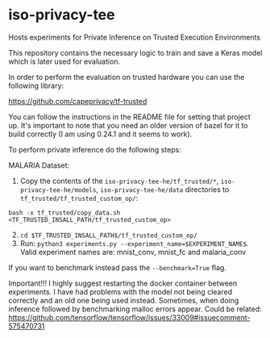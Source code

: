 # iso-privacy-tee
Hosts experiments for Private Inference on Trusted Execution Environments

This repository contains the necessary logic to train and save a Keras model which is later used for evaluation.

In order to perform the evaluation on trusted hardware you can use the following library: 

https://github.com/capeprivacy/tf-trusted

You can follow the instructions in the README file for setting that project up. It's important to note that you need an older version of bazel for
it to build correctly  (I am using 0.24.1 and it seems to work).

To perform private inference do the following steps:

MALARIA Dataset:
1. Copy the contents of the ```iso-privacy-tee-he/tf_trusted/*```, ```iso-privacy-tee-he/models```, ```iso-privacy-tee-he/data``` 
directories to ```tf_trusted/tf_trusted_custom_op/```:
```
bash -x tf_trusted/copy_data.sh <TF_TRUSTED_INSALL_PATH/tf_trusted_custom_op>
```

2. ```cd $TF_TRUSTED_INSALL_PATH$/tf_trusted_custom_op/```
3. Run: ```python3 experiments.py --experiment_name=$EXPERIMENT_NAME$```. Valid experiment names are: 
mnist_conv, mnist_fc and malaria_conv

If you want to benchmark instead pass the ```--benchmark=True``` flag. 

Important!!! I highly suggest restarting the docker container between experiments. I have had problems with 
the model not being cleared correctly and an old one being used instead. Sometimes, when doing inference followed by
benchmarking malloc errors appear. 
Could be related: https://github.com/tensorflow/tensorflow/issues/33009#issuecomment-575470731
